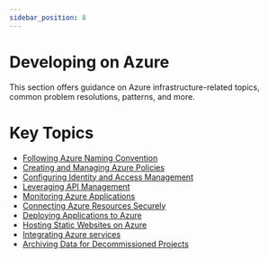 ```yaml
---
sidebar_position: 8
---
```


# Developing on Azure

This section offers guidance on Azure infrastructure-related topics, common
problem resolutions, patterns, and more.

# Key Topics

- [Following Azure Naming Convention](./azure-naming-convention.md)
- [Creating and Managing Azure Policies](./policies/)
- [Configuring Identity and Access Management](./iam/)
- [Leveraging API Management](./apim/)
- [Monitoring Azure Applications](./monitoring/)
- [Connecting Azure Resources Securely](./networking/)
- [Deploying Applications to Azure](./application-deployment/)
- [Hosting Static Websites on Azure](./static-websites/)
- [Integrating Azure services](./integrating-services/)
- [Archiving Data for Decommissioned Projects](./archive-data.md)
